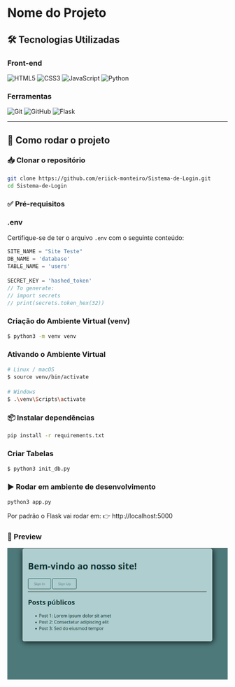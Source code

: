 # Nome do Projeto

## 🛠️ Tecnologias Utilizadas

### Front-end
![HTML5](https://img.shields.io/badge/HTML5-E34F26?style=for-the-badge&logo=html5&logoColor=white)
![CSS3](https://img.shields.io/badge/CSS3-1572B6?style=for-the-badge&logo=css3&logoColor=white)
![JavaScript](https://img.shields.io/badge/JavaScript-F7DF1E?style=for-the-badge&logo=javascript&logoColor=black)
![Python](https://img.shields.io/badge/Python-yellow?style=for-the-badge&logo=python&logoColor=blue)


### Ferramentas
![Git](https://img.shields.io/badge/Git-F05032?style=for-the-badge&logo=git&logoColor=white)
![GitHub](https://img.shields.io/badge/GitHub-181717?style=for-the-badge&logo=github&logoColor=white)
![Flask](https://img.shields.io/badge/Flask-white?style=for-the-badge&logo=flask&logoColor=black)

---

## 🚀 Como rodar o projeto

### 📥 Clonar o repositório
```bash
git clone https://github.com/eriick-monteiro/Sistema-de-Login.git
cd Sistema-de-Login
```

### ✅ Pré-requisitos

### .env
Certifique-se de ter o arquivo `.env` com o seguinte conteúdo:

```js
SITE_NAME = "Site Teste"
DB_NAME = 'database'
TABLE_NAME = 'users'

SECRET_KEY = 'hashed_token'
// To generate:
// import secrets
// print(secrets.token_hex(32))
```


### Criação do Ambiente Virtual (venv)
```bash
$ python3 -m venv venv
```


### Ativando o Ambiente Virtual
```bash
# Linux / macOS
$ source venv/bin/activate

# Windows
$ .\venv\Scripts\activate
```

### 📦 Instalar dependências

```bash
pip install -r requirements.txt
```

### Criar Tabelas
```bash
$ python3 init_db.py
```


### ▶️ Rodar em ambiente de desenvolvimento

```bash
python3 app.py
```

Por padrão o Flask vai rodar em:
👉 http://localhost:5000



### 📸 Preview
![homepage](images/image.png)
